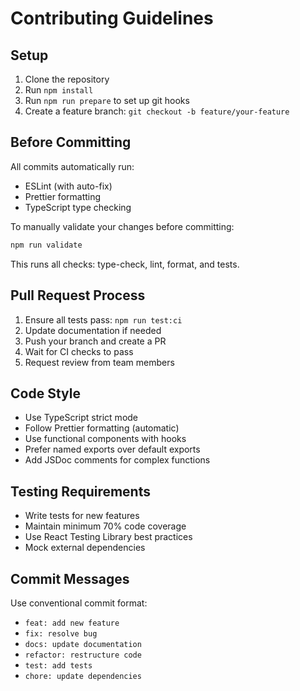 # Contributing Guidelines

## Setup

1. Clone the repository
2. Run `npm install`
3. Run `npm run prepare` to set up git hooks
4. Create a feature branch: `git checkout -b feature/your-feature`

## Before Committing

All commits automatically run:
- ESLint (with auto-fix)
- Prettier formatting
- TypeScript type checking

To manually validate your changes before committing:
```bash
npm run validate
```

This runs all checks: type-check, lint, format, and tests.

## Pull Request Process

1. Ensure all tests pass: `npm run test:ci`
2. Update documentation if needed
3. Push your branch and create a PR
4. Wait for CI checks to pass
5. Request review from team members

## Code Style

- Use TypeScript strict mode
- Follow Prettier formatting (automatic)
- Use functional components with hooks
- Prefer named exports over default exports
- Add JSDoc comments for complex functions

## Testing Requirements

- Write tests for new features
- Maintain minimum 70% code coverage
- Use React Testing Library best practices
- Mock external dependencies

## Commit Messages

Use conventional commit format:
- `feat: add new feature`
- `fix: resolve bug`
- `docs: update documentation`
- `refactor: restructure code`
- `test: add tests`
- `chore: update dependencies`
